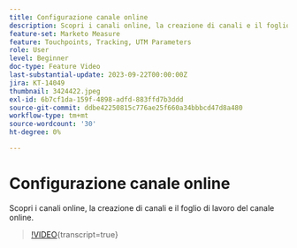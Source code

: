 ```yaml
---
title: Configurazione canale online
description: Scopri i canali online, la creazione di canali e il foglio di lavoro del canale online.
feature-set: Marketo Measure
feature: Touchpoints, Tracking, UTM Parameters
role: User
level: Beginner
doc-type: Feature Video
last-substantial-update: 2023-09-22T00:00:00Z
jira: KT-14049
thumbnail: 3424422.jpeg
exl-id: 6b7cf1da-159f-4898-adfd-883ffd7b3ddd
source-git-commit: ddbe42250815c776ae25f660a34bbbcd47d8a480
workflow-type: tm+mt
source-wordcount: '30'
ht-degree: 0%

---
```


# Configurazione canale online

Scopri i canali online, la creazione di canali e il foglio di lavoro del canale online.

>[!VIDEO](https://video.tv.adobe.com/v/3454159/?learn=on&captions=ita){transcript=true}
